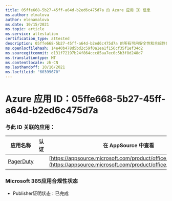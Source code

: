 ```yaml
---
title: 05ffe668-5b27-45ff-a64d-b2ed6c475d7a 的 Azure 应用 ID 信息
ms.author: elmalova
author: elenamalova
ms.date: 10/15/2021
ms.topic: article
ms.service: attestation
certification_type: attested
description: 05ffe668-5b27-45ff-a64d-b2ed6c475d7a 的所有可用安全性和合规性信息。
ms.openlocfilehash: 14e40b478d5bd2c59f0a1ea1f156cf35f1ef34d2
ms.sourcegitcommit: d131f72197b24f864ccc85aa7ec0c5b3f8d248d7
ms.translationtype: MT
ms.contentlocale: zh-CN
ms.lasthandoff: 10/16/2021
ms.locfileid: "60399670"
---
```

# <a name="azure-app-id-05ffe668-5b27-45ff-a64d-b2ed6c475d7a"></a>Azure 应用 ID：05ffe668-5b27-45ff-a64d-b2ed6c475d7a


### <a name="apps-associated-with-this-id"></a>与此 ID 关联的应用：
| **应用名称** | **认证** | **在 AppSource 中查看** |
|--------------|---------------|-----------------------|
| [PagerDuty](https://docs.microsoft.com/microsoft-365-app-certification/forward/WA200001637) |  | [https://appsource.microsoft.com/product/office/WA200001637](https://appsource.microsoft.com/product/office/WA200001637) |

### <a name="microsoft-365-app-compliance-status"></a>Microsoft 365应用合规性状态
- Publisher证明状态：已完成
